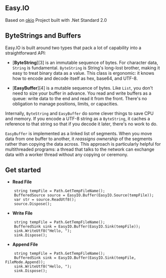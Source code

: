 
## Easy.IO
Based on [okio](https://github.com/square/okio) Project built with .Net Standard 2.0

## ByteStrings and Buffers

Easy.IO is built around two types that pack a lot of capability into a straightforward API:

 * [**ByteString**][3] is an immutable sequence of bytes. For character data, `String`
   is fundamental. `ByteString` is String's long-lost brother, making it easy to
   treat binary data as a value. This class is ergonomic: it knows how to encode
   and decode itself as hex, base64, and UTF-8.

 * [**EasyBuffer**][4] is a mutable sequence of bytes. Like `List`, you don't need
   to size your buffer in advance. You read and write buffers as a queue: write
   data to the end and read it from the front. There's no obligation to manage
   positions, limits, or capacities.

Internally, `ByteString` and `EasyBuffer` do some clever things to save CPU and
memory. If you encode a UTF-8 string as a `ByteString`, it caches a reference to
that string so that if you decode it later, there's no work to do.

`EasyBuffer` is implemented as a linked list of segments. When you move data from
one buffer to another, it _reassigns ownership_ of the segments rather than
copying the data across. This approach is particularly helpful for multithreaded
programs: a thread that talks to the network can exchange data with a worker
thread without any copying or ceremony.


## Get started

- **Read File** 
```
	string tempFile = Path.GetTempFileName();
	BufferedSource source = EasyIO.Buffer(EasyIO.Source(tempFile));
	var str = source.ReadUtf8();
	source.Dispose();
```

- **Write File** 
```
	string tempFile = Path.GetTempFileName();
	BufferedSink sink = EasyIO.Buffer(EasyIO.Sink(tempFile));
	sink.WriteUtf8("Hello, ");
	sink.Dispose();
```

- **Append File** 
```
	string tempFile = Path.GetTempFileName();
	BufferedSink sink = EasyIO.Buffer(EasyIO.Sink(tempFile, FileMode.Append));
	sink.WriteUtf8("Hello, ");
	sink.Dispose();
```



